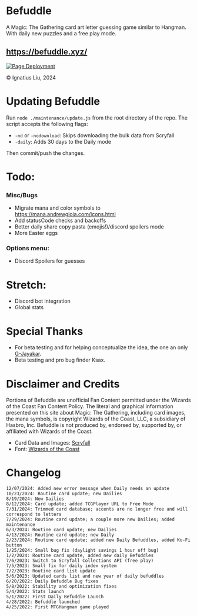 # Befuddle
A Magic: The Gathering card art letter guessing game similar to Hangman. With daily new puzzles and a free play mode.

## https://befuddle.xyz/

[![Page Deployment](https://github.com/suitangi/Befuddle/actions/workflows/static.yml/badge.svg)](https://github.com/suitangi/Befuddle/actions/workflows/static.yml)

© Ignatius Liu, 2024

# Updating Befuddle
Run `node ./maintenance/update.js` from the root directory of the repo. The script accepts the following flags:
- `-nd` or `-nodownload`: Skips downloading the bulk data from Scryfall
- `-daily`: Adds 30 days to the Daily mode

Then commit/push the changes.

# Todo:

### Misc/Bugs
-   Migrate mana and color symbols to https://mana.andrewgioia.com/icons.html
-   Add statusCode checks and backoffs
-   Better daily share copy pasta (emojis!)/discord spoilers mode
-   More Easter eggs

### Options menu:
-   Discord Spoilers for guesses

# Stretch:
-   Discord bot integration
-   Global stats

# Special Thanks
-   For beta testing and for helping conceptualize the idea, the one an only [G-Jayakar](https://github.com/G-Jayakar).
-   Beta testing and pro bug finder Ksax.

# Disclaimer and Credits
Portions of Befuddle are unofficial Fan Content permitted under the Wizards of the Coast Fan Content Policy. The literal and graphical information presented on this site about Magic: The Gathering, including card images, the mana symbols, is copyright Wizards of the Coast, LLC, a subsidiary of Hasbro, Inc. Befuddle is not produced by, endorsed by, supported by, or affiliated with Wizards of the Coast.

- Card Data and Images: [Scryfall](https://scryfall.com/)
- Font: [Wizards of the Coast](https://company.wizards.com/en)

# Changelog
```
12/07/2024: Added new error message when Daily needs an update
10/23/2024: Routine card update; new Dailies
8/19/2024: New Dailies
8/12/2024: Card update; added TCGPlayer URL to Free Mode
7/31/2024: Trimmed card database; accents are no longer free and will correspond to letters
7/29/2024: Routine card update; a couple more new Dailies; added maintenance
6/3/2024: Routine card update; new Dailies
4/13/2024: Routine card update; new Daily
2/23/2024: Routine card update; added new Daily Befuddles, added Ko-Fi button
1/25/2024: Small bug fix (daylight savings 1 hour off bug)
1/2/2024: Routine card update, added new daily Befuddles
7/6/2023: Switch to Scryfall Collections API (free play)
7/5/2023: Small fix for daily index system
7/2/2023: Routine card list update
5/6/2023: Updated cards list and new year of daily befuddles
6/20/2022: Daily Befuddle Bug fixes
5/8/2022: Stability and optimization fixes
5/4/2022: Stats launch
5/1/2022: First Daily Befuddle Launch
4/28/2022: Befuddle launched
4/25/2022: First MTGHangman game played
```
